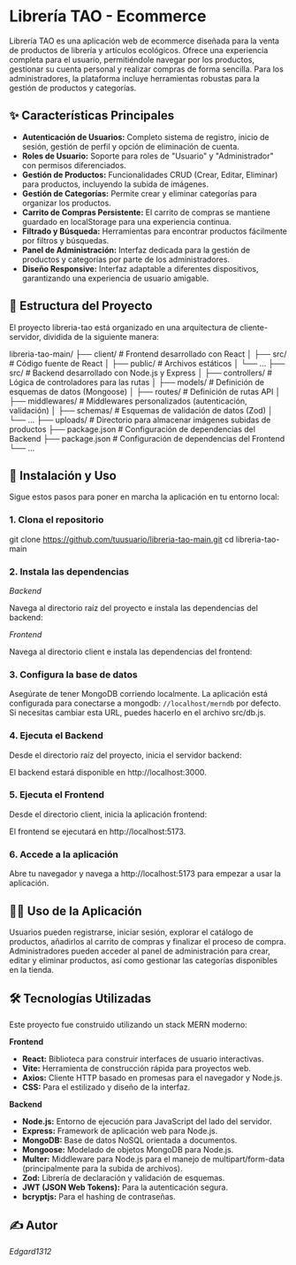 # Librería TAO - Ecommerce

Librería TAO es una aplicación web de ecommerce diseñada para la venta de productos de librería y artículos ecológicos. Ofrece una experiencia completa para el usuario, permitiéndole navegar por los productos, gestionar su cuenta personal y realizar compras de forma sencilla. Para los administradores, la plataforma incluye herramientas robustas para la gestión de productos y categorías.

## ✨ Características Principales

- **Autenticación de Usuarios:** Completo sistema de registro, inicio de sesión, gestión de perfil y opción de eliminación de cuenta.
- **Roles de Usuario:** Soporte para roles de "Usuario" y "Administrador" con permisos diferenciados.
- **Gestión de Productos:** Funcionalidades CRUD (Crear, Editar, Eliminar) para productos, incluyendo la subida de imágenes.
- **Gestión de Categorías:** Permite crear y eliminar categorías para organizar los productos.
- **Carrito de Compras Persistente:** El carrito de compras se mantiene guardado en localStorage para una experiencia continua.
- **Filtrado y Búsqueda:** Herramientas para encontrar productos fácilmente por filtros y búsquedas.
- **Panel de Administración:** Interfaz dedicada para la gestión de productos y categorías por parte de los administradores.
- **Diseño Responsive:** Interfaz adaptable a diferentes dispositivos, garantizando una experiencia de usuario amigable.

## 📂 Estructura del Proyecto

El proyecto libreria-tao está organizado en una arquitectura de cliente-servidor, dividida de la siguiente manera:

libreria-tao-main/
├── client/ # Frontend desarrollado con React
│   ├── src/ # Código fuente de React
│   ├── public/ # Archivos estáticos
│   └── ...
├── src/ # Backend desarrollado con Node.js y Express
│   ├── controllers/ # Lógica de controladores para las rutas
│   ├── models/ # Definición de esquemas de datos (Mongoose)
│   ├── routes/ # Definición de rutas API
│   ├── middlewares/ # Middlewares personalizados (autenticación, validación)
│   ├── schemas/ # Esquemas de validación de datos (Zod)
│   └── ...
├── uploads/ # Directorio para almacenar imágenes subidas de productos
├── package.json # Configuración de dependencias del Backend
├── package.json # Configuración de dependencias del Frontend
└── ...


## 🚀 Instalación y Uso

Sigue estos pasos para poner en marcha la aplicación en tu entorno local:

### 1. Clona el repositorio


git clone https://github.com/tuusuario/libreria-tao-main.git
cd libreria-tao-main

### 2. Instala las dependencias

*Backend*

Navega al directorio raíz del proyecto e instala las dependencias del backend:

*Frontend*

Navega al directorio client e instala las dependencias del frontend:

### 3. Configura la base de datos

Asegúrate de tener MongoDB corriendo localmente. La aplicación está configurada para conectarse a mongodb:
`//localhost/merndb` por defecto. Si necesitas cambiar esta URL, puedes hacerlo en el archivo src/db.js.

### 4. Ejecuta el Backend

Desde el directorio raíz del proyecto, inicia el servidor backend:

El backend estará disponible en http://localhost:3000.

### 5. Ejecuta el Frontend

Desde el directorio client, inicia la aplicación frontend:

El frontend se ejecutará en http://localhost:5173.

### 6. Accede a la aplicación

Abre tu navegador y navega a http://localhost:5173 para empezar a usar la aplicación.

## 🧑‍💻 Uso de la Aplicación

Usuarios pueden registrarse, iniciar sesión, explorar el catálogo de productos, añadirlos al carrito de compras y finalizar el proceso de compra.
Administradores pueden acceder al panel de administración para crear, editar y eliminar productos, así como gestionar las categorías disponibles en la tienda.

## 🛠️ Tecnologías Utilizadas

Este proyecto fue construido utilizando un stack MERN moderno:

**Frontend**

- **React:** Biblioteca para construir interfaces de usuario interactivas.
- **Vite:** Herramienta de construcción rápida para proyectos web.
- **Axios:** Cliente HTTP basado en promesas para el navegador y Node.js.
- **CSS:** Para el estilizado y diseño de la interfaz.

**Backend**

- **Node.js:** Entorno de ejecución para JavaScript del lado del servidor.
- **Express:** Framework de aplicación web para Node.js.
- **MongoDB:** Base de datos NoSQL orientada a documentos.
- **Mongoose:** Modelado de objetos MongoDB para Node.js.
- **Multer:** Middleware para Node.js para el manejo de multipart/form-data (principalmente para la subida de archivos).
- **Zod:** Librería de declaración y validación de esquemas.
- **JWT (JSON Web Tokens):** Para la autenticación segura.
- **bcryptjs:** Para el hashing de contraseñas.

## ✍️ Autor

*Edgard1312*
